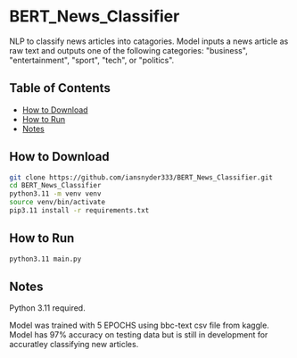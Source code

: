 # BERT_News_Classifier
NLP to classify news articles into catagories.
Model inputs a news article as raw text and outputs one of the following categories: "business", "entertainment", "sport", "tech", or "politics".

## Table of Contents

- [How to Download](#how-to-download)
- [How to Run](#how-to-run)
- [Notes](#notes)

## How to Download

```sh
git clone https://github.com/iansnyder333/BERT_News_Classifier.git
cd BERT_News_Classifier
python3.11 -m venv venv
source venv/bin/activate
pip3.11 install -r requirements.txt
```

## How to Run

```sh
python3.11 main.py
```

## Notes

Python 3.11 required.

Model was trained with 5 EPOCHS using bbc-text csv file from kaggle. Model has 97% accuracy on testing data but is still in development for accuratley classifying new articles.
